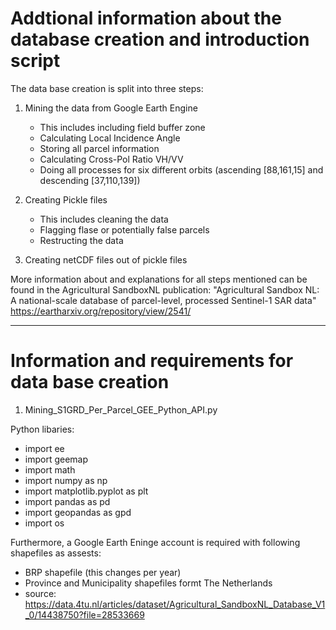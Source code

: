 # Addtional information about the database creation and introduction script

The data base creation is split into three steps:

1) Mining the data from Google Earth Engine 
    - This includes including field buffer zone
    - Calculating Local Incidence Angle
    - Storing all parcel information 
    - Calculating Cross-Pol Ratio VH/VV
    - Doing all processes for six different orbits (ascending [88,161,15] and descending [37,110,139])

2) Creating Pickle files
    - This includes cleaning the data 
    - Flagging flase or potentially false parcels
    - Restructing the data 

3) Creating netCDF files out of pickle files

More information about and explanations for all steps mentioned can be found in the Agricultural SandboxNL publication:
"Agricultural Sandbox NL: A national-scale database of parcel-level, processed Sentinel-1 SAR data"
https://eartharxiv.org/repository/view/2541/


---------------------------------------------------------------------------


# Information and requirements for data base creation

1) Mining_S1GRD_Per_Parcel_GEE_Python_API.py

Python libaries:

- import ee
- import geemap
- import math
- import numpy as np
- import matplotlib.pyplot as plt
- import pandas as pd
- import geopandas as gpd
- import os


Furthermore, a Google Earth Eninge account is required with following shapefiles as assests:
- BRP shapefile (this changes per year) 
- Province and Municipality shapefiles formt The Netherlands 
- source: https://data.4tu.nl/articles/dataset/Agricultural_SandboxNL_Database_V1_0/14438750?file=28533669
 
 
